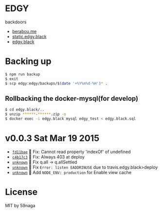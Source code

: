 # EDGY
backdoors
* [berabou.me](https://github.com/59naga/berabou.me/)
* [static.edgy.black](http://static.edgy.black/)
* [edgy.black](https://github.com/59naga/edgy.black/)

# Backing up
```bash
$ npm run backup
$ exit
$ scp edgy:edgy/backups/$(date '+%Y%m%d-%H')* .
```
## Rollbacking the docker-mysql(for develop)
```bash
$ cd edgy.black/..
$ unzip ******-******.zip -o
$ docker exec -i edgy.black mysql edgy_test < edgy.black.sql
```

v0.0.3 Sat Mar 19 2015
=========================
* [`fd11bae`][1] :bug: Fix: Cannot read property 'indexOf' of undefined
* [`c4b17c3`][2] :bug: Fix: Always 403 at deploy
* [`unknown`][3] :bug: Fix q.all -> q.allSettled
* [`unknown`][4] :bug: Fix `Error: listen EADDRINUSE` due to travis.edgy.black>deploy
* [`unknown`][4] :racehorse: Add `NODE_ENV: production` for Enable view cache

[1]: https://github.com/59naga/edgy/commit/fd11bae6a50ad2237722f787077b30586152c844
[2]: https://github.com/59naga/edgy/commit/c4b17c3c2d9ae8250a3b2e5791075337ec4b687b
[3]: https://github.com/59naga/edgy/commits/master
[4]: https://github.com/59naga/edgy/commits/master

License
=========================
MIT by 59naga

[0]: https://github.com/59naga/edgy/commits/master
